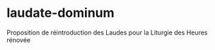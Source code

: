 laudate-dominum
===============

Proposition de réintroduction des Laudes pour la Liturgie des Heures rénovée
